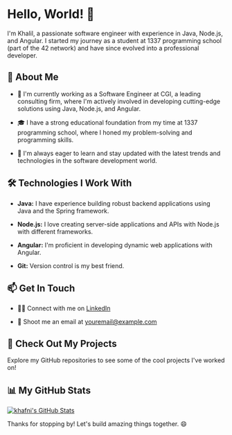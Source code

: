 # Hello, World! 👋

I'm Khalil, a passionate software engineer with experience in Java, Node.js, and Angular. I started my journey as a student at 1337 programming school (part of the 42 network) and have since evolved into a professional developer.

## 🚀 About Me

- 💼 I'm currently working as a Software Engineer at CGI, a leading consulting firm, where I'm actively involved in developing cutting-edge solutions using Java, Node.js, and Angular.

- 🎓 I have a strong educational foundation from my time at 1337 programming school, where I honed my problem-solving and programming skills.

- 🌱 I'm always eager to learn and stay updated with the latest trends and technologies in the software development world.

## 🛠️ Technologies I Work With

- **Java:** I have experience building robust backend applications using Java and the Spring framework.

- **Node.js:** I love creating server-side applications and APIs with Node.js with different frameworks.

- **Angular:** I'm proficient in developing dynamic web applications with Angular.

- **Git:** Version control is my best friend.

## 📫 Get In Touch

- 👨‍💼 Connect with me on [LinkedIn](https://www.linkedin.com/in/khalilhafni)

- 📧 Shoot me an email at [youremail@example.com](mailto:hafnixwork@gmail.com)


## 🌟 Check Out My Projects

Explore my GitHub repositories to see some of the cool projects I've worked on!

## 📊 My GitHub Stats

[![khafni's GitHub Stats](https://github-readme-stats.vercel.app/api?username=khafni&count_private=true&show_icons=true&theme=dark)](https://github.com/khafni)

Thanks for stopping by! Let's build amazing things together. 😄

